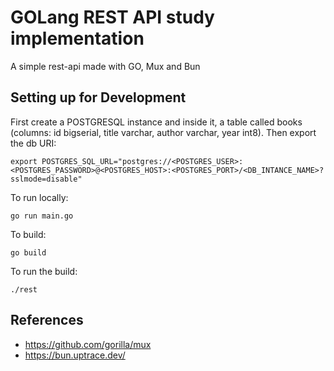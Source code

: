 # GOLang REST API study implementation

A simple rest-api made with GO, Mux and Bun
## Setting up for Development

First create a POSTGRESQL instance and inside it, a table called books (columns: id bigserial, title varchar, 
author varchar, year int8). Then export the db URI:

```
export POSTGRES_SQL_URL="postgres://<POSTGRES_USER>:<POSTGRES_PASSWORD>@<POSTGRES_HOST>:<POSTGRES_PORT>/<DB_INTANCE_NAME>?sslmode=disable"
```
To run locally:
```
go run main.go
```
To build:
```
go build
```
To run the build:
```
./rest
```

## References
- https://github.com/gorilla/mux
- https://bun.uptrace.dev/